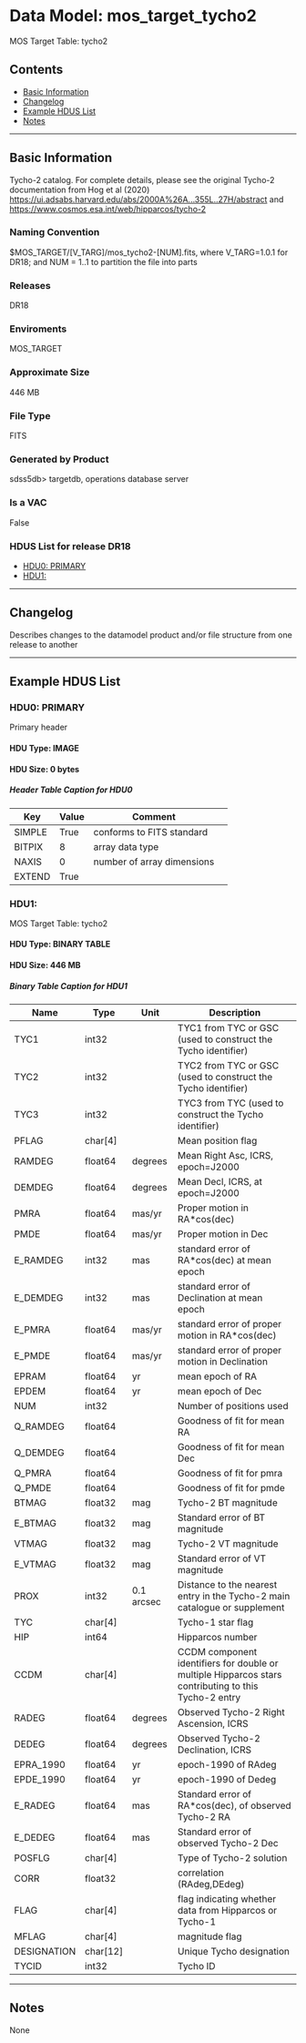 # Data Model: mos_target_tycho2


MOS Target Table: tycho2


## Contents
- [Basic Information](#basic-information)
- [Changelog](#changelog)
- [Example HDUS List](#example-hdus-list)
- [Notes](#notes)

---

## Basic Information
Tycho-2 catalog. For complete details, please see the original Tycho-2 documentation from Hog et al (2020) https://ui.adsabs.harvard.edu/abs/2000A%26A...355L..27H/abstract and https://www.cosmos.esa.int/web/hipparcos/tycho-2

### Naming Convention
$MOS_TARGET/[V_TARG]/mos_tycho2-[NUM].fits, where V_TARG=1.0.1 for DR18; and NUM = 1..1 to partition the file into parts

### Releases
DR18

### Enviroments
MOS_TARGET

### Approximate Size
446 MB

### File Type
FITS

### Generated by Product
sdss5db> targetdb, operations database server

### Is a VAC
False

### HDUS List for release DR18
  - [HDU0: PRIMARY](#hdu0-primary)
  - [HDU1: ](#hdu1)

---

## Changelog
Describes changes to the datamodel product and/or file structure from one release to another

---
## Example HDUS List

### HDU0: PRIMARY
Primary header

#### HDU Type: IMAGE
#### HDU Size:  0 bytes

##### Header Table Caption for HDU0
Key | Value | Comment | |
| --- | --- | --- | --- |
| SIMPLE | True | conforms to FITS standard |
| BITPIX | 8 | array data type |
| NAXIS | 0 | number of array dimensions |
| EXTEND | True |  |



### HDU1:
MOS Target Table: tycho2

#### HDU Type: BINARY TABLE
#### HDU Size:  446 MB


##### Binary Table Caption for HDU1
Name | Type | Unit | Description |
| --- | --- | --- | --- |
 | TYC1 | int32 |  | TYC1 from TYC or GSC (used to construct the Tycho identifier) |
 | TYC2 | int32 |  | TYC2 from TYC or GSC (used to construct the Tycho identifier) |
 | TYC3 | int32 |  | TYC3 from TYC (used to construct the Tycho identifier) |
 | PFLAG | char[4] |  | Mean position flag |
 | RAMDEG | float64 | degrees | Mean Right Asc, ICRS, epoch=J2000 |
 | DEMDEG | float64 | degrees | Mean Decl, ICRS, at epoch=J2000 |
 | PMRA | float64 | mas/yr | Proper motion in RA*cos(dec) |
 | PMDE | float64 | mas/yr | Proper motion in Dec |
 | E_RAMDEG | int32 | mas | standard error of RA*cos(dec) at mean epoch |
 | E_DEMDEG | int32 | mas | standard error of Declination at mean epoch |
 | E_PMRA | float64 | mas/yr | standard error of proper motion in RA*cos(dec) |
 | E_PMDE | float64 | mas/yr | standard error of proper motion in Declination |
 | EPRAM | float64 | yr | mean epoch of RA |
 | EPDEM | float64 | yr | mean epoch of Dec |
 | NUM | int32 |  | Number of positions used |
 | Q_RAMDEG | float64 |  | Goodness of fit for mean RA |
 | Q_DEMDEG | float64 |  | Goodness of fit for mean Dec |
 | Q_PMRA | float64 |  | Goodness of fit for pmra |
 | Q_PMDE | float64 |  | Goodness of fit for pmde |
 | BTMAG | float32 | mag | Tycho-2 BT magnitude |
 | E_BTMAG | float32 | mag | Standard error of BT magnitude |
 | VTMAG | float32 | mag | Tycho-2 VT magnitude |
 | E_VTMAG | float32 | mag | Standard error of VT magnitude |
 | PROX | int32 | 0.1 arcsec | Distance to the nearest entry in the Tycho-2 main catalogue or supplement |
 | TYC | char[4] |  | Tycho-1 star flag |
 | HIP | int64 |  | Hipparcos number |
 | CCDM | char[4] |  | CCDM component identifiers for double or multiple Hipparcos stars contributing to this Tycho-2 entry |
 | RADEG | float64 | degrees | Observed Tycho-2 Right Ascension, ICRS |
 | DEDEG | float64 | degrees | Observed Tycho-2 Declination, ICRS |
 | EPRA_1990 | float64 | yr | epoch-1990 of RAdeg |
 | EPDE_1990 | float64 | yr | epoch-1990 of Dedeg |
 | E_RADEG | float64 | mas | Standard error of RA*cos(dec), of observed Tycho-2 RA |
 | E_DEDEG | float64 | mas | Standard error of observed Tycho-2 Dec |
 | POSFLG | char[4] |  | Type of Tycho-2 solution |
 | CORR | float32 |  | correlation (RAdeg,DEdeg) |
 | FLAG | char[4] |  | flag indicating whether data from Hipparcos or Tycho-1 |
 | MFLAG | char[4] |  | magnitude flag |
 | DESIGNATION | char[12] |  | Unique Tycho designation |
 | TYCID | int32 |  | Tycho ID |



---
## Notes
None

